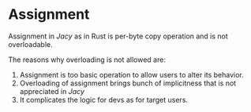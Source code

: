 # Assignment

Assignment in _Jacy_ as in Rust is per-byte copy operation and is not overloadable.

The reasons why overloading is not allowed are:

1. Assignment is too basic operation to allow users to alter its behavior.
2. Overloading of assignment brings bunch of implicitness that is not appreciated in _Jacy_
3. It complicates the logic for devs as for target users.
